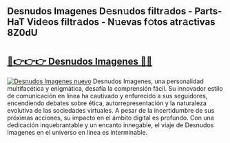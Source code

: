 ## Desnudos Imagenes D𝚎sn𝚞dos filtr𝚊dos - Parts-HaT Vid𝚎os filtr𝚊dos - N𝚞evas f𝚘tos atr𝚊ctivas 8Z0dU

# <h2><a href="http://mbdwlgj.tromn.icu/?c=Desnudos+Imagenes">🔗👉👉👉 Desnudos Imagenes 🔗🔗</a></h2>

[![Desnudos Imagenes nuevo](https://i.imgur.com/pEAQMta.gif)](http://mbdwlgj.tromn.icu/?c=Desnudos+Imagenes)
Desnudos Imagenes, una personalidad multifacética y enigmática, desafía la comprensión fácil. Su innovador estilo de comunicación en línea ha cautivado y enfurecido a sus seguidores, encendiendo debates sobre ética, autorrepresentación y la naturaleza evolutiva de las sociedades virtuales. A pesar de la incertidumbre de sus próximas acciones, su impacto en el ámbito digital es profundo. Con una dedicación inquebrantable y un encanto innegable, el viaje de Desnudos Imagenes en el universo en línea es interminable.
